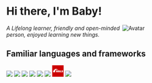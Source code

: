 <h1> Hi there, I'm Baby! </h1> 

<img align='right' src="https://i.ibb.co/FYBVKGy/Maker.png" alt="Avatar" border="0" width="200"> <p><em> A Lifelong learner, friendly and open-minded person, enjoyed learning new things.</em></p>

<h2>Familiar languages and frameworks</h2>

<code><img height="30" src="https://www.vectorlogo.zone/logos/dartlang/dartlang-ar21.svg"></code>
<code><img height="30" src="https://www.vectorlogo.zone/logos/ruby/ruby-ar21.svg"></code>
<code><img height="30" src="https://www.vectorlogo.zone/logos/golang/golang-horizontal.svg"></code>
<code><img height="30" src="https://www.vectorlogo.zone/logos/python/python-ar21.svg"></code>
<code><img height="30" src="https://www.vectorlogo.zone/logos/flutterio/flutterio-ar21.svg"></code>
<code><img height="30" src="https://www.vectorlogo.zone/logos/laravel/laravel-ar21.svg"></code>
<code><img height="30" src="https://raw.githubusercontent.com/github/explore/80688e429a7d4ef2fca1e82350fe8e3517d3494d/topics/rails/rails.png"></code>
<code><img height="30" src="https://www.vectorlogo.zone/logos/pocoo_flask/pocoo_flask-ar21.svg"></code>
